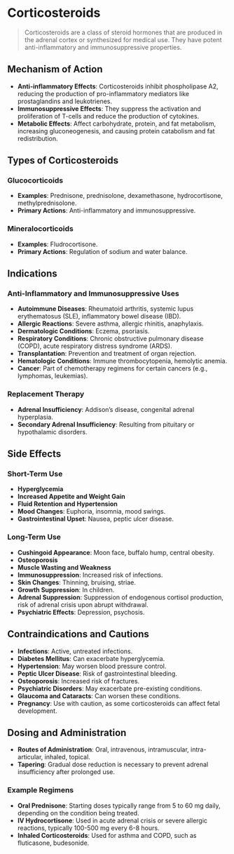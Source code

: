 # Corticosteroids

> Corticosteroids are a class of steroid hormones that are produced in the adrenal cortex or synthesized for medical use. They have potent anti-inflammatory and immunosuppressive properties.

## Mechanism of Action

- **Anti-inflammatory Effects**: Corticosteroids inhibit phospholipase A2, reducing the production of pro-inflammatory mediators like prostaglandins and leukotrienes.
- **Immunosuppressive Effects**: They suppress the activation and proliferation of T-cells and reduce the production of cytokines.
- **Metabolic Effects**: Affect carbohydrate, protein, and fat metabolism, increasing gluconeogenesis, and causing protein catabolism and fat redistribution.

## Types of Corticosteroids

### Glucocorticoids

- **Examples**: Prednisone, prednisolone, dexamethasone, hydrocortisone, methylprednisolone.
- **Primary Actions**: Anti-inflammatory and immunosuppressive.

### Mineralocorticoids

- **Examples**: Fludrocortisone.
- **Primary Actions**: Regulation of sodium and water balance.

## Indications

### Anti-Inflammatory and Immunosuppressive Uses

- **Autoimmune Diseases**: Rheumatoid arthritis, systemic lupus erythematosus (SLE), inflammatory bowel disease (IBD).
- **Allergic Reactions**: Severe asthma, allergic rhinitis, anaphylaxis.
- **Dermatologic Conditions**: Eczema, psoriasis.
- **Respiratory Conditions**: Chronic obstructive pulmonary disease (COPD), acute respiratory distress syndrome (ARDS).
- **Transplantation**: Prevention and treatment of organ rejection.
- **Hematologic Conditions**: Immune thrombocytopenia, hemolytic anemia.
- **Cancer**: Part of chemotherapy regimens for certain cancers (e.g., lymphomas, leukemias).

### Replacement Therapy

- **Adrenal Insufficiency**: Addison’s disease, congenital adrenal hyperplasia.
- **Secondary Adrenal Insufficiency**: Resulting from pituitary or hypothalamic disorders.

## Side Effects

### Short-Term Use

- **Hyperglycemia**
- **Increased Appetite and Weight Gain**
- **Fluid Retention and Hypertension**
- **Mood Changes**: Euphoria, insomnia, mood swings.
- **Gastrointestinal Upset**: Nausea, peptic ulcer disease.

### Long-Term Use

- **Cushingoid Appearance**: Moon face, buffalo hump, central obesity.
- **Osteoporosis**
- **Muscle Wasting and Weakness**
- **Immunosuppression**: Increased risk of infections.
- **Skin Changes**: Thinning, bruising, striae.
- **Growth Suppression**: In children.
- **Adrenal Suppression**: Suppression of endogenous cortisol production, risk of adrenal crisis upon abrupt withdrawal.
- **Psychiatric Effects**: Depression, psychosis.

## Contraindications and Cautions

- **Infections**: Active, untreated infections.
- **Diabetes Mellitus**: Can exacerbate hyperglycemia.
- **Hypertension**: May worsen blood pressure control.
- **Peptic Ulcer Disease**: Risk of gastrointestinal bleeding.
- **Osteoporosis**: Increased risk of fractures.
- **Psychiatric Disorders**: May exacerbate pre-existing conditions.
- **Glaucoma and Cataracts**: Can worsen these conditions.
- **Pregnancy**: Use with caution, as some corticosteroids can affect fetal development.

## Dosing and Administration

- **Routes of Administration**: Oral, intravenous, intramuscular, intra-articular, inhaled, topical.
- **Tapering**: Gradual dose reduction is necessary to prevent adrenal insufficiency after prolonged use.

### Example Regimens

- **Oral Prednisone**: Starting doses typically range from 5 to 60 mg daily, depending on the condition being treated.
- **IV Hydrocortisone**: Used in acute adrenal crisis or severe allergic reactions, typically 100-500 mg every 6-8 hours.
- **Inhaled Corticosteroids**: Used for asthma and COPD, such as fluticasone, budesonide.
